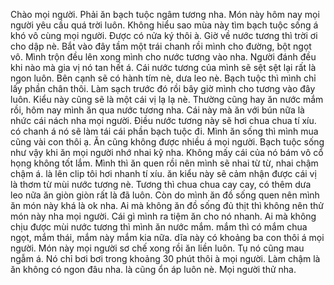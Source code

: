 Chào mọi người. Phải ăn bạch tuộc ngâm tương nha. Món này hôm nay mọi người yêu cầu quá trời luôn. Không hiểu sao mùa này tìm bạch tuộc sống á khó vô cùng mọi người. Được có nửa ký thôi à. Giờ về nước tương thì trời ơi cho dập nè. Bắt vào đây tầm một trái chanh rồi mình cho đường, bột ngọt vô. Mình trộn đều lên xong mình cho nước tương vào nha. Người đánh đều khi nào mà gia vị nó tan hết á. Cái nước tương của mình sẽ sệt sệt lại rất là ngon luôn. Bên cạnh sẽ có hành tím nè, dưa leo nè. Bạch tuộc thì mình chỉ lấy phần chân thôi. Làm sạch trước đó rồi bây giờ mình cho tương vào đây luôn. Kiểu này cũng sẽ là một cái vị lạ lạ nè. Thường cũng hay ăn nước mắm rồi, hôm nay mình ăn qua nước tương nha. Cái này mà ăn với bún nữa là nhức cái nách nha mọi người. Điều nước tương này sẽ hơi chua chua tí xíu. có chanh á nó sẽ làm tái cái phần bạch tuộc đi. Mình ăn sống thì mình mua cũng vài con thôi ạ. Ăn cũng không được nhiều á mọi người. Bạch tuộc sống như vậy khi ăn mọi người nhớ nhai kỹ nha. Không mấy cái của nó bám vô cổ họng không tốt lắm. Mình thì ăn quen rồi nên mình sẽ nhai từ từ, nhai chậm chậm á. là lên clip tôi hơi nhanh tí xíu. ăn kiểu này sẽ cảm nhận được cái vị là thơm từ mùi nước tương nè. Tương thì chua chua cay cay, có thêm dưa leo nữa ăn giòn giòn rất là đã luôn. Còn do mình ăn đồ sống quen nên mình ăn món này khá là ok nha. Ai mà không ăn đồ sống đủ thịt thì không nên thử món này nha mọi người. Cái gì mình ra tiệm ăn cho nó nhanh. Ai mà không chịu được mùi nước tương thì mình ăn nước mắm. mắm thì có mắm chua ngọt, mắm thái, mắm này mắm kia nữa. dĩa này có khoảng ba con thôi á mọi người. Món này mọi người sơ chế xong rồi ăn liền luôn. Tụ nó cũng mau ngẫm á. Nó chỉ bơi bơi trong khoảng 30 phút thôi à mọi người. Làm chậm là ăn không có ngon đâu nha. là cũng ổn áp luôn nè. Mọi người thử nha.
